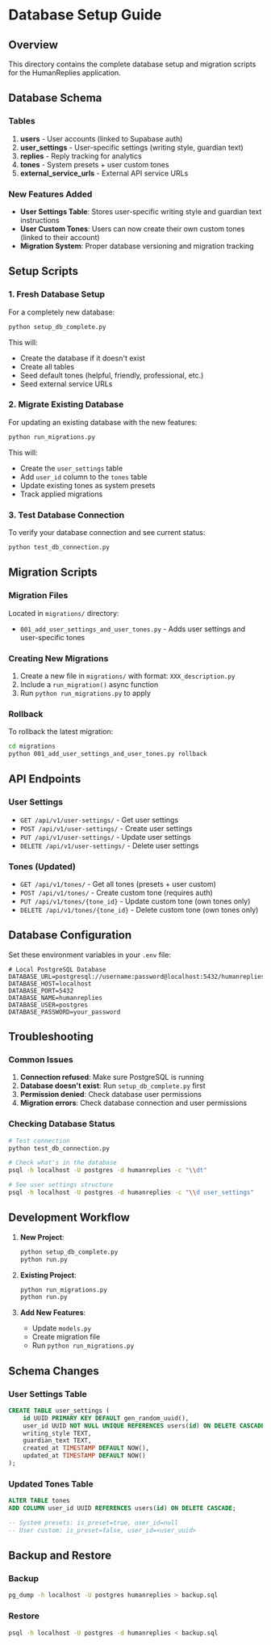 # Database Setup Guide

## Overview

This directory contains the complete database setup and migration scripts for the HumanReplies application.

## Database Schema

### Tables

1. **users** - User accounts (linked to Supabase auth)
2. **user_settings** - User-specific settings (writing style, guardian text)
3. **replies** - Reply tracking for analytics
4. **tones** - System presets + user custom tones
5. **external_service_urls** - External API service URLs

### New Features Added

- **User Settings Table**: Stores user-specific writing style and guardian text instructions
- **User Custom Tones**: Users can now create their own custom tones (linked to their account)
- **Migration System**: Proper database versioning and migration tracking

## Setup Scripts

### 1. Fresh Database Setup

For a completely new database:

```bash
python setup_db_complete.py
```

This will:

- Create the database if it doesn't exist
- Create all tables
- Seed default tones (helpful, friendly, professional, etc.)
- Seed external service URLs

### 2. Migrate Existing Database

For updating an existing database with the new features:

```bash
python run_migrations.py
```

This will:

- Create the `user_settings` table
- Add `user_id` column to the `tones` table
- Update existing tones as system presets
- Track applied migrations

### 3. Test Database Connection

To verify your database connection and see current status:

```bash
python test_db_connection.py
```

## Migration Scripts

### Migration Files

Located in `migrations/` directory:

- `001_add_user_settings_and_user_tones.py` - Adds user settings and user-specific tones

### Creating New Migrations

1. Create a new file in `migrations/` with format: `XXX_description.py`
2. Include a `run_migration()` async function
3. Run `python run_migrations.py` to apply

### Rollback

To rollback the latest migration:

```bash
cd migrations
python 001_add_user_settings_and_user_tones.py rollback
```

## API Endpoints

### User Settings

- `GET /api/v1/user-settings/` - Get user settings
- `POST /api/v1/user-settings/` - Create user settings
- `PUT /api/v1/user-settings/` - Update user settings
- `DELETE /api/v1/user-settings/` - Delete user settings

### Tones (Updated)

- `GET /api/v1/tones/` - Get all tones (presets + user custom)
- `POST /api/v1/tones/` - Create custom tone (requires auth)
- `PUT /api/v1/tones/{tone_id}` - Update custom tone (own tones only)
- `DELETE /api/v1/tones/{tone_id}` - Delete custom tone (own tones only)

## Database Configuration

Set these environment variables in your `.env` file:

```env
# Local PostgreSQL Database
DATABASE_URL=postgresql://username:password@localhost:5432/humanreplies
DATABASE_HOST=localhost
DATABASE_PORT=5432
DATABASE_NAME=humanreplies
DATABASE_USER=postgres
DATABASE_PASSWORD=your_password
```

## Troubleshooting

### Common Issues

1. **Connection refused**: Make sure PostgreSQL is running
2. **Database doesn't exist**: Run `setup_db_complete.py` first
3. **Permission denied**: Check database user permissions
4. **Migration errors**: Check database connection and user permissions

### Checking Database Status

```bash
# Test connection
python test_db_connection.py

# Check what's in the database
psql -h localhost -U postgres -d humanreplies -c "\\dt"

# See user settings structure
psql -h localhost -U postgres -d humanreplies -c "\\d user_settings"
```

## Development Workflow

1. **New Project**:

   ```bash
   python setup_db_complete.py
   python run.py
   ```

2. **Existing Project**:

   ```bash
   python run_migrations.py
   python run.py
   ```

3. **Add New Features**:
   - Update `models.py`
   - Create migration file
   - Run `python run_migrations.py`

## Schema Changes

### User Settings Table

```sql
CREATE TABLE user_settings (
    id UUID PRIMARY KEY DEFAULT gen_random_uuid(),
    user_id UUID NOT NULL UNIQUE REFERENCES users(id) ON DELETE CASCADE,
    writing_style TEXT,
    guardian_text TEXT,
    created_at TIMESTAMP DEFAULT NOW(),
    updated_at TIMESTAMP DEFAULT NOW()
);
```

### Updated Tones Table

```sql
ALTER TABLE tones
ADD COLUMN user_id UUID REFERENCES users(id) ON DELETE CASCADE;

-- System presets: is_preset=true, user_id=null
-- User custom: is_preset=false, user_id=<user_uuid>
```

## Backup and Restore

### Backup

```bash
pg_dump -h localhost -U postgres humanreplies > backup.sql
```

### Restore

```bash
psql -h localhost -U postgres -d humanreplies < backup.sql
```
